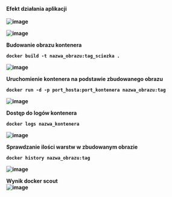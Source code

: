 <b>Efekt działania aplikacji<b><br><br>
![image](https://github.com/Valentine0604/zadanie1/assets/106283972/013056fd-cdc7-40d7-bf45-c8c53debb56d)

![image](https://github.com/Valentine0604/zadanie1/assets/106283972/731adabf-c387-4643-91ad-c60c8065d12a)

Budowanie obrazu kontenera
```
docker build -t nazwa_obrazu:tag_sciezka .
```

![image](https://github.com/Valentine0604/zadanie1/assets/106283972/f85cacf0-0faf-43d5-a597-6c6c84ac4944)

Uruchomienie kontenera na podstawie zbudowanego obrazu
```
docker run -d -p port_hosta:port_kontenera nazwa_obrazu:tag
```
![image](https://github.com/Valentine0604/zadanie1/assets/106283972/3fb46236-27c1-492d-9433-610407639036)

Dostęp do logów kontenera
```
docker logs nazwa_kontenera
```
![image](https://github.com/Valentine0604/zadanie1/assets/106283972/859ccd19-10ef-47f7-8ec6-88863d3099c6)

Sprawdzanie ilości warstw w zbudowanym obrazie
```
docker history nazwa_obrazu:tag
```

![image](https://github.com/Valentine0604/zadanie1/assets/106283972/763e827c-00e1-466e-b900-48059a908936)

Wynik docker scout<br>
![image](https://github.com/Valentine0604/zadanie1/assets/106283972/f3f141a9-ceea-4876-8c72-0c8c0c7d9755)
